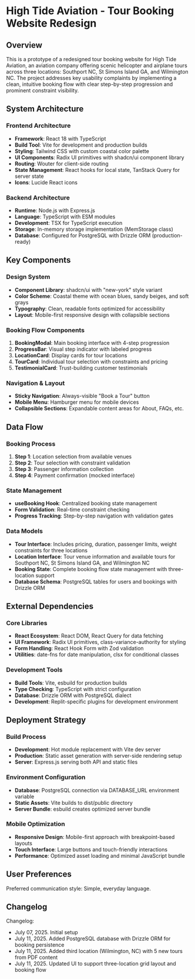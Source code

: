 # High Tide Aviation - Tour Booking Website Redesign

## Overview

This is a prototype of a redesigned tour booking website for High Tide Aviation, an aviation company offering scenic helicopter and airplane tours across three locations: Southport NC, St Simons Island GA, and Wilmington NC. The project addresses key usability complaints by implementing a clean, intuitive booking flow with clear step-by-step progression and prominent constraint visibility.

## System Architecture

### Frontend Architecture
- **Framework**: React 18 with TypeScript
- **Build Tool**: Vite for development and production builds
- **Styling**: Tailwind CSS with custom coastal color palette
- **UI Components**: Radix UI primitives with shadcn/ui component library
- **Routing**: Wouter for client-side routing
- **State Management**: React hooks for local state, TanStack Query for server state
- **Icons**: Lucide React icons

### Backend Architecture
- **Runtime**: Node.js with Express.js
- **Language**: TypeScript with ESM modules
- **Development**: TSX for TypeScript execution
- **Storage**: In-memory storage implementation (MemStorage class)
- **Database**: Configured for PostgreSQL with Drizzle ORM (production-ready)

## Key Components

### Design System
- **Component Library**: shadcn/ui with "new-york" style variant
- **Color Scheme**: Coastal theme with ocean blues, sandy beiges, and soft grays
- **Typography**: Clean, readable fonts optimized for accessibility
- **Layout**: Mobile-first responsive design with collapsible sections

### Booking Flow Components
1. **BookingModal**: Main booking interface with 4-step progression
2. **ProgressBar**: Visual step indicator with labeled progress
3. **LocationCard**: Display cards for tour locations
4. **TourCard**: Individual tour selection with constraints and pricing
5. **TestimonialCard**: Trust-building customer testimonials

### Navigation & Layout
- **Sticky Navigation**: Always-visible "Book a Tour" button
- **Mobile Menu**: Hamburger menu for mobile devices
- **Collapsible Sections**: Expandable content areas for About, FAQs, etc.

## Data Flow

### Booking Process
1. **Step 1**: Location selection from available venues
2. **Step 2**: Tour selection with constraint validation
3. **Step 3**: Passenger information collection
4. **Step 4**: Payment confirmation (mocked interface)

### State Management
- **useBooking Hook**: Centralized booking state management
- **Form Validation**: Real-time constraint checking
- **Progress Tracking**: Step-by-step navigation with validation gates

### Data Models
- **Tour Interface**: Includes pricing, duration, passenger limits, weight constraints for three locations
- **Location Interface**: Tour venue information and available tours for Southport NC, St Simons Island GA, and Wilmington NC
- **Booking State**: Complete booking flow state management with three-location support
- **Database Schema**: PostgreSQL tables for users and bookings with Drizzle ORM

## External Dependencies

### Core Libraries
- **React Ecosystem**: React DOM, React Query for data fetching
- **UI Framework**: Radix UI primitives, class-variance-authority for styling
- **Form Handling**: React Hook Form with Zod validation
- **Utilities**: date-fns for date manipulation, clsx for conditional classes

### Development Tools
- **Build Tools**: Vite, esbuild for production builds
- **Type Checking**: TypeScript with strict configuration
- **Database**: Drizzle ORM with PostgreSQL dialect
- **Development**: Replit-specific plugins for development environment

## Deployment Strategy

### Build Process
- **Development**: Hot module replacement with Vite dev server
- **Production**: Static asset generation with server-side rendering setup
- **Server**: Express.js serving both API and static files

### Environment Configuration
- **Database**: PostgreSQL connection via DATABASE_URL environment variable
- **Static Assets**: Vite builds to dist/public directory
- **Server Bundle**: esbuild creates optimized server bundle

### Mobile Optimization
- **Responsive Design**: Mobile-first approach with breakpoint-based layouts
- **Touch Interface**: Large buttons and touch-friendly interactions
- **Performance**: Optimized asset loading and minimal JavaScript bundle

## User Preferences

Preferred communication style: Simple, everyday language.

## Changelog

Changelog:
- July 07, 2025. Initial setup
- July 11, 2025. Added PostgreSQL database with Drizzle ORM for booking persistence
- July 11, 2025. Added third location (Wilmington, NC) with 5 new tours from PDF content
- July 11, 2025. Updated UI to support three-location grid layout and booking flow